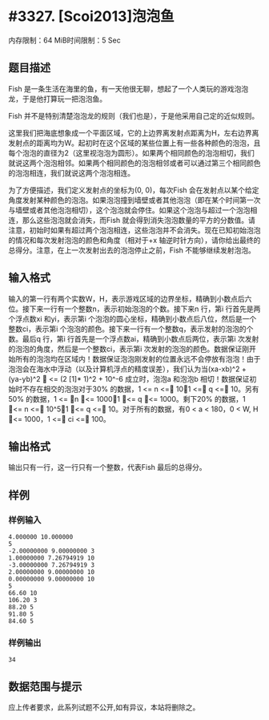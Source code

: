 # #3327. [Scoi2013]泡泡鱼 

内存限制：64 MiB时间限制：5 Sec

## 题目描述

Fish 是一条生活在海里的鱼，有一天他很无聊，想起了一个人类玩的游戏泡泡龙，于是他打算玩一把泡泡鱼。

Fish 并不是特别清楚泡泡龙的规则（我们也是），于是他采用自己定的近似规则。

这里我们把海底想象成一个平面区域，它的上边界离发射点距离为H，左右边界离发射点的距离均为W。起初时在这个区域的某些位置上有一些各种颜色的泡泡，且每个泡泡的直径为2（这里视泡泡为圆形）。如果两个相同颜色的泡泡相切，我们就说这两个泡泡相邻。如果两个相同颜色的泡泡相邻或者可以通过第三个相同颜色的泡泡相连，我们就说这两个泡泡相连。

为了方便描述，我们定义发射点的坐标为(0, 0)，每次Fish 会在发射点以某个给定角度发射某种颜色的泡泡。如果泡泡撞到墙壁或者其他泡泡（即在某个时间第一次与墙壁或者其他泡泡相切），这个泡泡就会停住。如果这个泡泡与超过一个泡泡相连，那么这些泡泡就会消失，而Fish 就会得到消失泡泡数量的平方的分数值。请注意，初始时如果有超过两个泡泡相连，这些泡泡并不会消失。现在已知初始泡泡的情况和每次发射泡泡的颜色和角度（相对于+x 轴逆时针方向），请你给出最终的总得分。注意，在上一次发射出去的泡泡停止之前，Fish 不能够继续发射泡泡。

## 输入格式

输入的第一行有两个实数W，H，表示游戏区域的边界坐标，精确到小数点后六位。接下来一行有一个整数n，表示初始泡泡的个数。接下来n 行，第i 行首先是两个浮点数xi 和yi，表示第i 个泡泡的圆心坐标，精确到小数点后八位，然后是一个整数ci，表示第i 个泡泡的颜色。接下来一行有一个整数q，表示发射的泡泡的个数。最后q 行，第i 行首先是一个浮点数ai，精确到小数点后两位，表示第i 次发射的泡泡的角度，然后是一个整数ci，表示第i 次发射的泡泡的颜色。数据保证刚开始所有的泡泡均在区域内！数据保证泡泡刚发射的位置永远不会停放有泡泡！由于泡泡会在海水中浮动（以及计算机浮点的精度误差），我们认为当(xa-xb)^2 + (ya-yb)^2  <= (2 [1]* 1)^2 + 10^-6
成立时，泡泡a 和泡泡b 相切！数据保证初始时不存在相交的泡泡对于30% 的数据，1 <= n <= 10，1 <= q <= 10。另有50% 的数据，1 <= n <= 1000，1 <= q <= 1000。剩下20% 的数据，1 <= n <= 10^5，1 <= q <= 10。对于所有的数据，有0 < a < 180，0 < W, H <= 1000，1 <= ci <= 100。

## 输出格式

输出只有一行，这一行只有一个整数，代表Fish 最后的总得分。

## 样例

### 样例输入

    
    4.000000 10.000000
    5
    -2.00000000 9.00000000 3
    1.00000000 7.26794919 10
    -3.00000000 7.26794919 3
    2.00000000 9.00000000 10
    0.00000000 9.00000000 10
    5
    66.60 10
    106.20 3
    88.20 5
    91.80 5
    84.60 5 
    
    
    

### 样例输出

    
    34
    
    

## 数据范围与提示

应上传者要求，此系列试题不公开,如有异议，本站将删除之。
